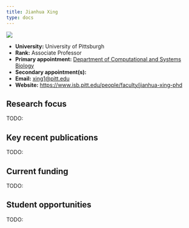 ```yaml
---
title: Jianhua Xing
type: docs
---
```


![](https://www.isb.pitt.edu/sites/default/files/person-images/Xing%20photo.jpg)

-   **University:** University of Pittsburgh
-   **Rank:** Associate Professor
-   **Primary appointment:** [Department of Computational and Systems Biology](https://www.csb.pitt.edu/)
-   **Secondary appointment(s):**
-   **Email:** <xing1@pitt.edu>
-   **Website:** <https://www.isb.pitt.edu/people/faculty/jianhua-xing-phd>

## Research focus

TODO:

## Key recent publications

TODO:

## Current funding

TODO:

## Student opportunities

TODO:
